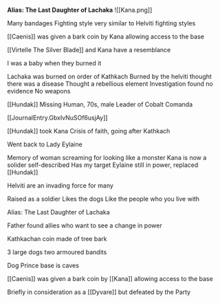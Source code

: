 **Alias: The Last Daughter of Lachaka**
![[Kana.png]]

Many bandages
	Fighting style very similar to Helviti fighting styles

[[Caenis]] was given a bark coin by Kana allowing access to the base

[[Virtelle The Silver Blade]] and Kana have a resemblance

I was a baby when they burned it

Lachaka was burned on order of Kathkach
Burned by the helviti
thought there was a disease
Thought a rebellious element
Investigation found no evidence
No weapons

[[Hundak]] Missing Human, 70s, male
Leader of Cobalt Comanda

[[JournalEntry.GbxIvNuSOf6usjAy]]

[[Hundak]] took Kana 
Crisis of faith, going after Kathkach

Went back to Lady Eylaine

Memory of woman screaming for looking like a monster
Kana is now a solider self-described
Has my target
Eylaine still in power, replaced [[Hundak]]

Helviti are an invading force for many

Raised as a soldier
Likes the dogs
Like the people who you live with

Alias: The Last Daughter of Lachaka

Father found allies who want to see a change in power

Kathkachan coin made of tree bark 

3 large dogs two armoured bandits

Dog Prince base is caves

[[Caenis]] was given a bark coin by [[Kana]] allowing access to the base

Briefly in consideration as a [[Dyvare]] but defeated by the Party